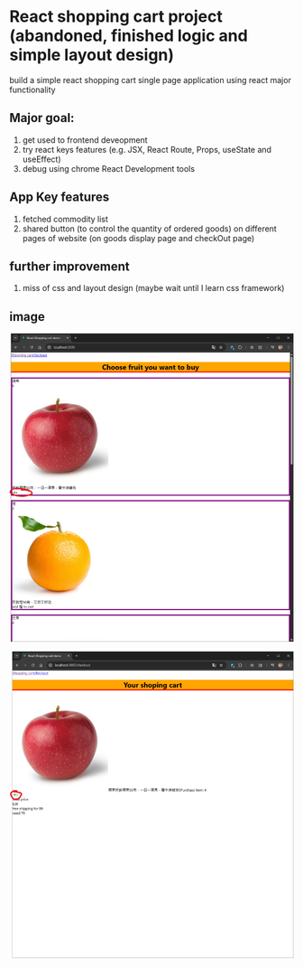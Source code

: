 # React shopping cart project (abandoned, finished logic and simple layout design)

build a simple react shopping cart single page application using react major functionality

## Major goal:

1. get used to frontend deveopment
2. try react keys features (e.g. JSX, React Route, Props, useState and useEffect)
3. debug using chrome React Development tools

## App Key features

1. fetched commodity list
2. shared button (to control the quantity of ordered goods) on different pages of website (on goods display page and checkOut page)

## further improvement

1. miss of css and layout design (maybe wait until I learn css framework)

## image

![Goods display page](public/img/goods-display-page.png)

![checkout page](public/img/checkOut.png)

